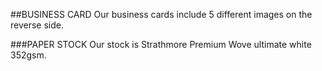##BUSINESS CARD
Our business cards include 5 different images on the reverse side.

###PAPER STOCK
Our stock is Strathmore Premium Wove ultimate white 352gsm.